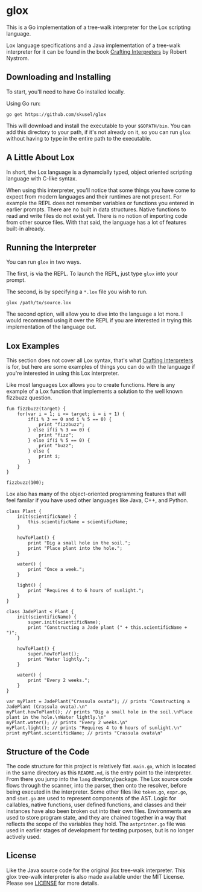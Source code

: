 # glox
This is a Go implementation of a tree-walk interpreter for the Lox scripting language. 

Lox language specifications and a Java implementation of a tree-walk interpreter for it can be found in the book [Crafting Interpreters](https://craftinginterpreters.com/) by Robert Nystrom.

## Downloading and Installing
To start, you'll need to have Go installed locally.

Using Go run:
```
go get https://github.com/skusel/glox
```

This will download and install the executable to your `$GOPATH/bin`. You can add this directory to your path, if it's not already on it, so you can run `glox` without having to type in the entire path to the executable.

## A Little About Lox
In short, the Lox language is a dynamcially typed, object oriented scripting language with C-like syntax.

When using this interpreter, you'll notice that some things you have come to expect from modern languages and their runtimes are not present. For example the REPL does not remember variables or functions you entered in earlier prompts. There are no built in data structures. Native functions to read and write files do not exist yet. There is no notion of importing code from other source files. With that said, the language has a lot of features built-in already.

## Running the Interpreter
You can run `glox` in two ways.

The first, is via the REPL. To launch the REPL, just type `glox` into your prompt.

The second, is by specifying a `*.lox` file you wish to run.

```
glox /path/to/source.lox
```

The second option, will allow you to dive into the language a lot more. I would recommend using it over the REPL if you are interested in trying this implementation of the language out.

## Lox Examples
This section does not cover all Lox syntax, that's what [Crafting Interpreters](https://craftinginterpreters.com/) is for, but here are some examples of things you can do with the language if you're interested in using this Lox interpreter.

Like most languages Lox allows you to create functions. Here is any example of a Lox function that implements a solution to the well known fizzbuzz question.

```
fun fizzbuzz(target) {
    for(var i = 1; i <= target; i = i + 1) {
        if(i % 3 == 0 and i % 5 == 0) {
            print "fizzbuzz";
        } else if(i % 3 == 0) {
            print "fizz";
        } else if(i % 5 == 0) {
            print "buzz";
        } else {
            print i;
        }
    }
}

fizzbuzz(100);
```

Lox also has many of the object-oriented programming features that will feel familar if you have used other languages like Java, C++, and Python.

```
class Plant {
    init(scientificName) {
        this.scientificName = scientificName;
    }

    howToPlant() {
        print "Dig a small hole in the soil.";
        print "Place plant into the hole.";
    }

    water() {
        print "Once a week.";
    }

    light() {
        print "Requires 4 to 6 hours of sunlight.";
    }
}

class JadePlant < Plant {
    init(scientificName) {
        super.init(scientificName);
        print "Constructing a Jade plant (" + this.scientificName + ")";
    }

    howToPlant() {
        super.howToPlant();
        print "Water lightly.";
    }

    water() {
        print "Every 2 weeks.";
    }
}

var myPlant = JadePlant("Crassula ovata"); // prints "Constructing a JadePlant (Crassula ovata).\n"
myPlant.howToPlant(); // prints "Dig a small hole in the soil.\nPlace plant in the hole.\nWater lightly.\n"
myPlant.water(); // prints "Every 2 weeks.\n"
myPlant.light(); // prints "Requires 4 to 6 hours of sunlight.\n"
print myPlant.scientificName; // prints "Crassula ovata\n"
```

## Structure of the Code
The code structure for this project is relatively flat. `main.go`, which is located in the same directory as this `README.md`, is the entry point to the interpreter. From there you jump into the `lang` directory/package. The Lox source code flows through the scanner, into the parser, then onto the resolver, before being executed in the interpreter. Some other files like `token.go`, `expr.go`, and `stmt.go` are used to represent components of the AST. Logic for callables, native functions, user defined functions, and classes and their instances have also been broken out into their own files. Environments are used to store program state, and they are chained together in a way that reflects the scope of the variables they hold. The `astprinter.go` file was used in earlier stages of development for testing purposes, but is no longer actively used.

## License
Like the Java source code for the original jlox tree-walk interpreter. This glox tree-walk interpreter is also made available under the MIT License. Please see [LICENSE](https://github.com/skusel/glox/blob/main/LICENSE) for more details.